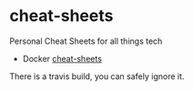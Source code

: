 # cheat-sheets

Personal Cheat Sheets for all things tech

- Docker [cheat-sheets](./Docker/docker-cheat-sheet)

There is a travis build, you can safely ignore it.
